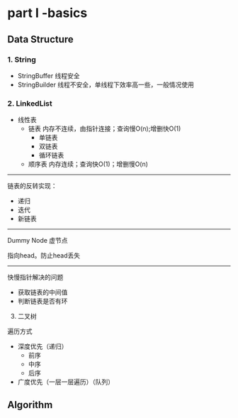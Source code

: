 # part I -basics

## Data Structure

### 1. String

- StringBuffer 线程安全
- StringBuilder 线程不安全，单线程下效率高一些，一般情况使用

### 2. LinkedList

- 线性表
  - 链表 内存不连续，由指针连接；查询慢O(n);增删快O(1)
    - 单链表
    - 双链表
    - 循环链表
  - 顺序表 内存连续；查询快O(1)；增删慢O(n)

---

链表的反转实现：

- 递归
- 迭代
- 新链表

---

Dummy Node 虚节点

指向head。防止head丢失

---

快慢指针解决的问题

- 获取链表的中间值
- 判断链表是否有环

3. 二叉树

遍历方式

- 深度优先（递归）
  - 前序
  - 中序
  - 后序
- 广度优先（一层一层遍历）（队列）





## Algorithm

